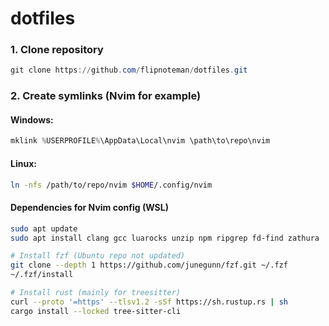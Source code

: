 # dotfiles

### 1. Clone repository
```ps1
git clone https://github.com/flipnoteman/dotfiles.git

```

### 2. Create symlinks (Nvim for example)
#### Windows:
```ps1
mklink %USERPROFILE%\AppData\Local\nvim \path\to\repo\nvim
```
#### Linux:
```sh
ln -nfs /path/to/repo/nvim $HOME/.config/nvim
```
#### Dependencies for Nvim config (WSL)
```sh
sudo apt update
sudo apt install clang gcc luarocks unzip npm ripgrep fd-find zathura

# Install fzf (Ubuntu repo not updated)
git clone --depth 1 https://github.com/junegunn/fzf.git ~/.fzf
~/.fzf/install

# Install rust (mainly for treesitter)
curl --proto '=https' --tlsv1.2 -sSf https://sh.rustup.rs | sh
cargo install --locked tree-sitter-cli
```

